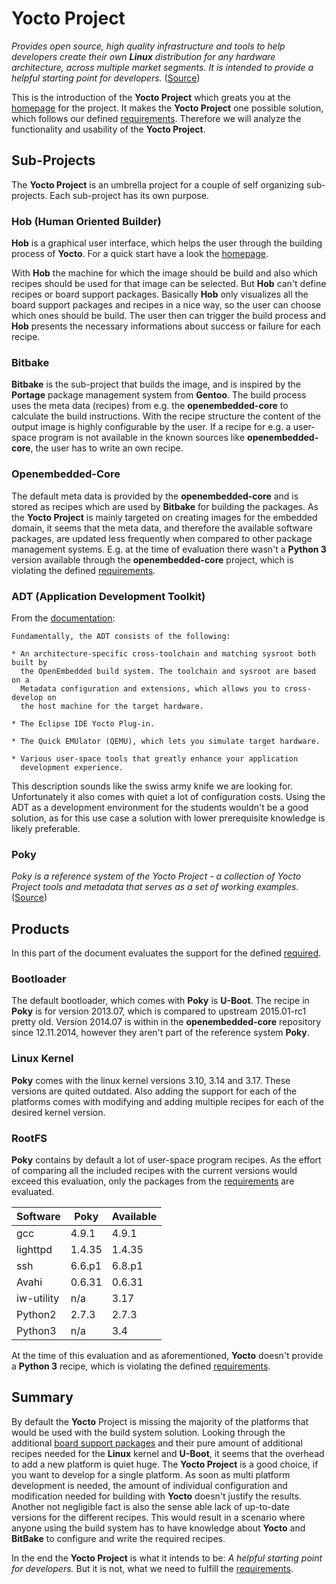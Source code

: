 # Yocto Project
*Provides open source, high quality infrastructure and tools to help developers
create their own **Linux** distribution for any hardware architecture, across
multiple market segments. It is intended to provide a helpful starting point
for developers.*
  ([Source](https://wiki.yoctoproject.org/wiki/FAQ#What_is_the_Yocto_Project.3F))

This is the introduction of the **Yocto Project** which greats you at the
[homepage](https://www.yoctoproject.org) for the project. It makes the **Yocto
Project** one possible solution, which follows our defined
[requirements](../../requirements.md). Therefore we will analyze the
functionality and usability of the **Yocto Project**.

## Sub-Projects
The **Yocto Project** is an umbrella project for a couple of self organizing
sub-projects. Each sub-project has its own purpose.

### Hob (Human Oriented Builder)
**Hob** is a graphical user interface, which helps the user through the building
process of **Yocto**. For a quick start have a look the
[homepage](https://www.yoctoproject.org/documentation/hob-manual-171).

With **Hob** the machine for which the image should be build and also which
recipes should be used for that image can be selected. But **Hob** can't define
recipes or board support packages. Basically **Hob** only visualizes all the
board support packages and recipes in a nice way, so the user can choose which
ones should be build. The user then can trigger the build process and **Hob**
presents the necessary informations about success or failure for each recipe. 

### Bitbake
**Bitbake** is the sub-project that builds the image, and is inspired by the
**Portage** package management system from **Gentoo**. The build process uses
the meta data (recipes) from e.g. the **openembedded-core** to calculate the
build instructions. With the recipe structure the content of the output image is
highly configurable by the user. If a recipe for e.g. a user-space program is
not available in the known sources like **openembedded-core**, the user has to
write an own recipe.

### Openembedded-Core
The default meta data is provided by the **openembedded-core** and is stored as
recipes which are used by **Bitbake** for building the packages. As the **Yocto
Project** is mainly targeted on creating images for the embedded domain, it
seems that the meta data, and therefore the available software packages, are
updated less frequently when compared to other package management systems. E.g.
at the time of evaluation there wasn't a **Python 3** version available through
the **openembedded-core** project, which is violating the defined
[requirements](../../requirements.md#product-specific-requirements).

### ADT (Application Development Toolkit)
From the
[documentation](http://www.yoctoproject.org/docs/1.6.1/adt-manual/adt-manual.html#adt-intro):


```
Fundamentally, the ADT consists of the following:

* An architecture-specific cross-toolchain and matching sysroot both built by
  the OpenEmbedded build system. The toolchain and sysroot are based on a
  Metadata configuration and extensions, which allows you to cross-develop on
  the host machine for the target hardware.

* The Eclipse IDE Yocto Plug-in.

* The Quick EMUlator (QEMU), which lets you simulate target hardware.

* Various user-space tools that greatly enhance your application
  development experience.
```

This description sounds like the swiss army knife we are looking for.
Unfortunately it also comes with quiet a lot of configuration costs. Using the
ADT as a development environment for the students wouldn't be a good solution,
as for this use case a solution with lower prerequisite knowledge is likely
preferable.

### Poky
*Poky is a reference system of the Yocto Project - a collection of Yocto Project
tools and metadata that serves as a set of working examples.*
([Source](https://www.yoctoproject.org/tools-resources/projects/poky))

## Products 
In this part of the document evaluates the support for the defined
[required](../../requirements.md).

### Bootloader
The default bootloader, which comes with **Poky** is **U-Boot**. The recipe in
**Poky** is for version 2013.07, which is compared to upstream 2015.01-rc1 pretty
old. Version 2014.07 is within in the **openembedded-core** repository since
12.11.2014, however they aren't part of the reference system **Poky**.

### Linux Kernel
**Poky** comes with the linux kernel versions 3.10, 3.14 and 3.17. These
versions are quited outdated. Also adding the support for each of the platforms
comes with modifying and adding multiple recipes for each of the desired kernel
version.

### RootFS
**Poky** contains by default a lot of user-space program recipes. As the effort
of comparing all the included recipes with the current versions would exceed
this evaluation, only the packages from the
[requirements](../../requirements.md) are evaluated.

Software | Poky | Available
--- | --- | ---
gcc | 4.9.1 | 4.9.1
lighttpd | 1.4.35 | 1.4.35
ssh | 6.6.p1 | 6.8.p1 
Avahi | 0.6.31 | 0.6.31
iw-utility | n/a | 3.17
Python2 | 2.7.3 | 2.7.3
Python3 | n/a | 3.4

At the time of this evaluation and as aforementioned, **Yocto** doesn't provide
a **Python 3** recipe, which is violating the defined
[requirements](../../requirements.md).

## Summary
By default the **Yocto** Project is missing the majority of the platforms that
would be used with the build system solution. Looking through the additional
[board support packages](http://git.yoctoproject.org/cgit/cgit.cgi/) and their
pure amount of additional recipes needed for the **Linux** kernel and
**U-Boot**, it seems that the overhead to add a new platform is quiet huge. The
**Yocto Project** is a good choice, if you want to develop for a single
platform. As soon as multi platform development is needed, the amount of
individual configuration and modification needed for building with **Yocto**
doesn't justify the results. Another not negligible fact is also the sense able
lack of up-to-date versions for the different recipes. This would result in a
scenario where anyone using the build system has to have knowledge about
**Yocto** and **BitBake** to configure and write the required recipes.

In the end the **Yocto Project** is what it intends to be: *A helpful starting
point for developers.* But it is not, what we need to fulfill the
[requirements](../../requirements.md).

